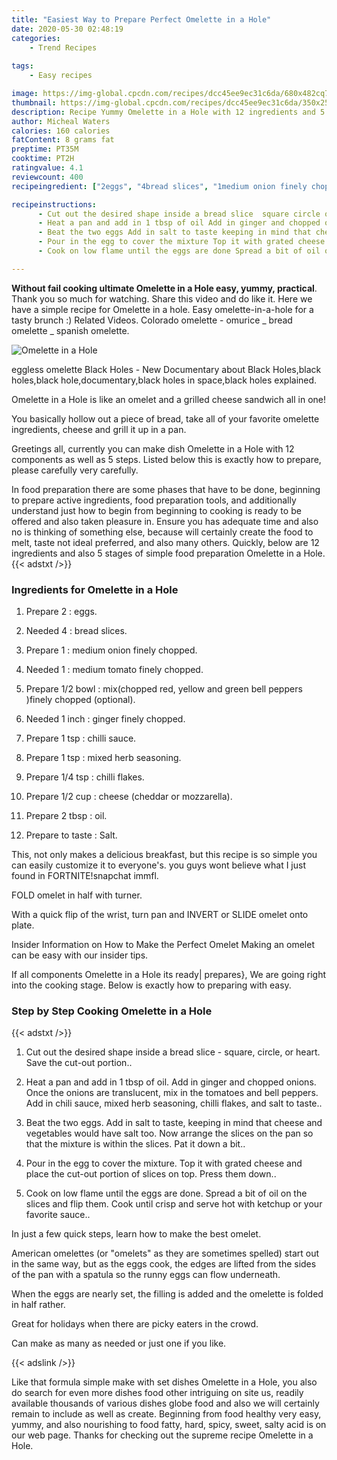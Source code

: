 ```yaml
---
title: "Easiest Way to Prepare Perfect Omelette in a Hole"
date: 2020-05-30 02:48:19
categories:
    - Trend Recipes
    
tags:
    - Easy recipes

image: https://img-global.cpcdn.com/recipes/dcc45ee9ec31c6da/680x482cq70/omelette-in-a-hole-recipe-main-photo.jpg
thumbnail: https://img-global.cpcdn.com/recipes/dcc45ee9ec31c6da/350x250cq70/omelette-in-a-hole-recipe-main-photo.jpg
description: Recipe Yummy Omelette in a Hole with 12 ingredients and 5 stages of easy cooking.
author: Micheal Waters
calories: 160 calories
fatContent: 8 grams fat
preptime: PT35M
cooktime: PT2H
ratingvalue: 4.1
reviewcount: 400
recipeingredient: ["2eggs", "4bread slices", "1medium onion finely chopped", "1medium tomato finely chopped", "1/2 bowlmixchopped red yellow and green bell peppers finely chopped optional", "1 inchginger finely chopped", "1 tspchilli sauce", "1 tspmixed herb seasoning", "1/4 tspchilli flakes", "1/2 cupcheese cheddar or mozzarella", "2 tbspoil", "to tasteSalt"]

recipeinstructions: 
      - Cut out the desired shape inside a bread slice  square circle or heart Save the cutout portion 
      - Heat a pan and add in 1 tbsp of oil Add in ginger and chopped onions Once the onions are translucent mix in the tomatoes and bell peppers Add in chili sauce mixed herb seasoning chilli flakes and salt to taste 
      - Beat the two eggs Add in salt to taste keeping in mind that cheese and vegetables would have salt too Now arrange the slices on the pan so that the mixture is within the slices Pat it down a bit 
      - Pour in the egg to cover the mixture Top it with grated cheese and place the cutout portion of slices on top Press them down 
      - Cook on low flame until the eggs are done Spread a bit of oil on the slices and flip them Cook until crisp and serve hot with ketchup or your favorite sauce

---
```




**Without fail cooking ultimate Omelette in a Hole easy, yummy, practical**. Thank you so much for watching. Share this video and do like it. Here we have a simple recipe for Omelette in a hole. Easy omelette-in-a-hole for a tasty brunch :) Related Videos. Colorado omelette - omurice _ bread omelette _ spanish omelette.


![Omelette in a Hole](https://img-global.cpcdn.com/recipes/dcc45ee9ec31c6da/680x482cq70/omelette-in-a-hole-recipe-main-photo.jpg "Omelette in a Hole")



eggless omelette Black Holes - New Documentary about Black Holes,black holes,black hole,documentary,black holes in space,black holes explained.

Omelette in a Hole is like an omelet and a grilled cheese sandwich all in one!

You basically hollow out a piece of bread, take all of your favorite omelette ingredients, cheese and grill it up in a pan.


Greetings all, currently you can make dish Omelette in a Hole with 12 components as well as 5 steps. Listed below this is exactly how to prepare, please carefully very carefully.

In food preparation there are some phases that have to be done, beginning to prepare active ingredients, food preparation tools, and additionally understand just how to begin from beginning to cooking is ready to be offered and also taken pleasure in. Ensure you has adequate time and also no is thinking of something else, because will certainly create the food to melt, taste not ideal preferred, and also many others. Quickly, below are 12 ingredients and also 5 stages of simple food preparation Omelette in a Hole.
{{< adstxt />}}

### Ingredients for Omelette in a Hole


1. Prepare 2 : eggs.

1. Needed 4 : bread slices.

1. Prepare 1 : medium onion finely chopped.

1. Needed 1 : medium tomato finely chopped.

1. Prepare 1/2 bowl : mix(chopped red, yellow and green bell peppers )finely chopped (optional).

1. Needed 1 inch : ginger finely chopped.

1. Prepare 1 tsp : chilli sauce.

1. Prepare 1 tsp : mixed herb seasoning.

1. Prepare 1/4 tsp : chilli flakes.

1. Prepare 1/2 cup : cheese (cheddar or mozzarella).

1. Prepare 2 tbsp : oil.

1. Prepare to taste : Salt.


This, not only makes a delicious breakfast, but this recipe is so simple you can easily customize it to everyone&#39;s. you guys wont believe what I just found in FORTNITE!snapchat immfl.

FOLD omelet in half with turner.

With a quick flip of the wrist, turn pan and INVERT or SLIDE omelet onto plate.

Insider Information on How to Make the Perfect Omelet Making an omelet can be easy with our insider tips.


If all components Omelette in a Hole its ready| prepares}, We are going right into the cooking stage. Below is exactly how to preparing with easy.

### Step by Step Cooking Omelette in a Hole

{{< adstxt />}}


1. Cut out the desired shape inside a bread slice - square, circle, or heart. Save the cut-out portion..



1. Heat a pan and add in 1 tbsp of oil. Add in ginger and chopped onions. Once the onions are translucent, mix in the tomatoes and bell peppers. Add in chili sauce, mixed herb seasoning, chilli flakes, and salt to taste..



1. Beat the two eggs. Add in salt to taste, keeping in mind that cheese and vegetables would have salt too. Now arrange the slices on the pan so that the mixture is within the slices. Pat it down a bit..



1. Pour in the egg to cover the mixture. Top it with grated cheese and place the cut-out portion of slices on top. Press them down..



1. Cook on low flame until the eggs are done. Spread a bit of oil on the slices and flip them. Cook until crisp and serve hot with ketchup or your favorite sauce..




In just a few quick steps, learn how to make the best omelet.

American omelettes (or &#34;omelets&#34; as they are sometimes spelled) start out in the same way, but as the eggs cook, the edges are lifted from the sides of the pan with a spatula so the runny eggs can flow underneath.

When the eggs are nearly set, the filling is added and the omelette is folded in half rather.

Great for holidays when there are picky eaters in the crowd.

Can make as many as needed or just one if you like.


{{< adslink />}}

Like that formula simple make with set dishes Omelette in a Hole, you also do search for even more dishes food other intriguing on site us, readily available thousands of various dishes globe food and also we will certainly remain to include as well as create. Beginning from food healthy very easy, yummy, and also nourishing to food fatty, hard, spicy, sweet, salty acid is on our web page. Thanks for checking out the supreme recipe Omelette in a Hole.
